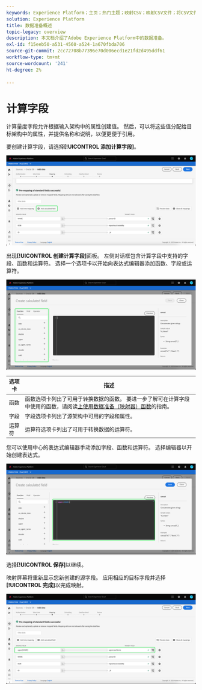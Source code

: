 ```yaml
---
keywords: Experience Platform；主页；热门主题；映射CSV；映射CSV文件；将CSV文件映射到XDM；将CSV映射到XDM;UI指南；映射；数据准备；数据准备；准备数据；
solution: Experience Platform
title: 数据准备概述
topic-legacy: overview
description: 本文档介绍了Adobe Experience Platform中的数据准备。
exl-id: f15eeb50-a531-4560-a524-1a670fbda706
source-git-commit: 2cc72708b77396e70d006ecd1e21fd2d495ddf61
workflow-type: tm+mt
source-wordcount: '241'
ht-degree: 2%

---
```



# 计算字段

计算量度字段允许根据输入架构中的属性创建值。 然后，可以将这些值分配给目标架构中的属性，并提供名称和说明，以便更便于引用。

要创建计算字段，请选择&#x200B;**[!UICONTROL 添加计算字段]**。

![](./images/calculated-fields/add-calculated-field.png)

出现&#x200B;**[!UICONTROL 创建计算字段]**&#x200B;面板。 左侧对话框包含计算字段中支持的字段、函数和运算符。 选择一个选项卡以开始向表达式编辑器添加函数、字段或运算符。

![](./images/calculated-fields/create-calculated-field.png)

| 选项卡 | 描述 |
| --- | ----------- |
| 函数 | 函数选项卡列出了可用于转换数据的函数。 要进一步了解可在计算字段中使用的函数，请阅读[上使用数据准备（映射器）函数](./functions.md)的指南。 |
| 字段 | 字段选项卡列出了源架构中可用的字段和属性。 |
| 运算符 | 运算符选项卡列出了可用于转换数据的运算符。 |

您可以使用中心的表达式编辑器手动添加字段、函数和运算符。 选择编辑器以开始创建表达式。

![](./images/calculated-fields/write-calculated-field.png)

选择&#x200B;**[!UICONTROL 保存]**&#x200B;以继续。

映射屏幕将重新显示您新创建的源字段。 应用相应的目标字段并选择&#x200B;**[!UICONTROL 完成]**&#x200B;以完成映射。

![](./images/calculated-fields/new-calculated-field.png)